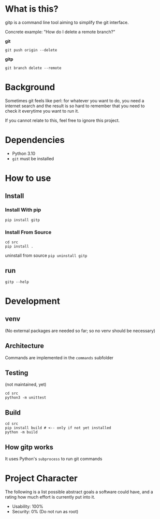 # What is this?
gitp is a command line tool aiming to simplify the git interface.

Concrete example: "How do I delete a remote branch?"

**git**
```
git push origin --delete
```

**gitp**
```
git branch delete --remote
```

# Background
Sometimes git feels like perl: for whatever you want to do, you need a internet search and the result is so hard to remember that you need to check it everytime you want to run it.

If you cannot relate to this, feel free to ignore this project.

# Dependencies
- Python 3.10
- `git` must be installed

# How to use
## Install
### Install With pip
 `pip install gitp`

### Install From Source
```
cd src
pip install .
```

uninstall from source
`pip uninstall gitp`

## run
`gitp --help`


# Development

## venv
(No external packages are needed so far; so no venv should be necessary)

## Architecture
Commands are implemented in the `commands` subfolder

## Testing
(not maintained, yet)
```
cd src
python3 -m unittest
```
## Build
```
cd src
pip install build # <-- only if not yet installed
python -m build
```

## How gitp works
It uses Python's `subprocess` to run git commands


# Project Character

The following is a list possible abstract goals a software could have, and a rating how much effort is currently put into it.

- Usability: 100%
- Security: 0% (Do not run as root)


